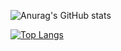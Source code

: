 ![Anurag's GitHub stats](https://github-readme-stats.vercel.app/api?username=Zeann3th&show_icons=true&theme=radical)

[![Top Langs](https://github-readme-stats.vercel.app/api/top-langs/?username=Zeann3th&size_weight=0.5&count_weight=0.5&langs_count=5)](https://github.com/anuraghazra/github-readme-stats)
